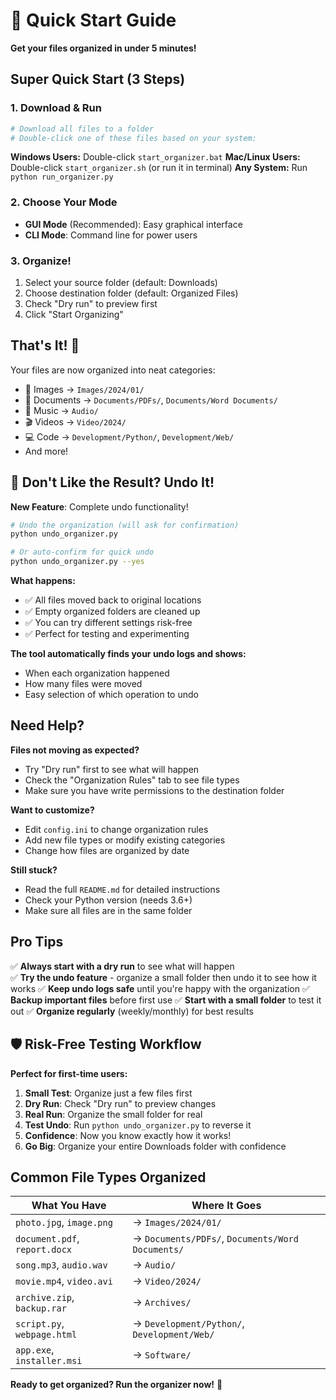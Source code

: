 # 🚀 Quick Start Guide

**Get your files organized in under 5 minutes!**

## Super Quick Start (3 Steps)

### 1. Download & Run
```bash
# Download all files to a folder
# Double-click one of these files based on your system:
```

**Windows Users:** Double-click `start_organizer.bat`
**Mac/Linux Users:** Double-click `start_organizer.sh` (or run it in terminal)
**Any System:** Run `python run_organizer.py`

### 2. Choose Your Mode
- **GUI Mode** (Recommended): Easy graphical interface
- **CLI Mode**: Command line for power users

### 3. Organize!
1. Select your source folder (default: Downloads)
2. Choose destination folder (default: Organized Files)
3. Check "Dry run" to preview first
4. Click "Start Organizing"

## That's It! 🎉

Your files are now organized into neat categories:
- 📸 Images → `Images/2024/01/`
- 📄 Documents → `Documents/PDFs/`, `Documents/Word Documents/`
- 🎵 Music → `Audio/`
- 🎬 Videos → `Video/2024/`
- 💻 Code → `Development/Python/`, `Development/Web/`
- And more!

## 🔄 Don't Like the Result? Undo It!

**New Feature**: Complete undo functionality!

```bash
# Undo the organization (will ask for confirmation)
python undo_organizer.py

# Or auto-confirm for quick undo
python undo_organizer.py --yes
```

**What happens:**
- ✅ All files moved back to original locations
- ✅ Empty organized folders are cleaned up  
- ✅ You can try different settings risk-free
- ✅ Perfect for testing and experimenting

**The tool automatically finds your undo logs and shows:**
- When each organization happened
- How many files were moved
- Easy selection of which operation to undo

## Need Help?

**Files not moving as expected?**
- Try "Dry run" first to see what will happen
- Check the "Organization Rules" tab to see file types
- Make sure you have write permissions to the destination folder

**Want to customize?**
- Edit `config.ini` to change organization rules
- Add new file types or modify existing categories
- Change how files are organized by date

**Still stuck?**
- Read the full `README.md` for detailed instructions
- Check your Python version (needs 3.6+)
- Make sure all files are in the same folder

## Pro Tips

✅ **Always start with a dry run** to see what will happen  
✅ **Try the undo feature** - organize a small folder then undo it to see how it works
✅ **Keep undo logs safe** until you're happy with the organization
✅ **Backup important files** before first use
✅ **Start with a small folder** to test it out
✅ **Organize regularly** (weekly/monthly) for best results

## 🛡️ Risk-Free Testing Workflow

**Perfect for first-time users:**

1. **Small Test**: Organize just a few files first
2. **Dry Run**: Check "Dry run" to preview changes
3. **Real Run**: Organize the small folder for real
4. **Test Undo**: Run `python undo_organizer.py` to reverse it
5. **Confidence**: Now you know exactly how it works!
6. **Go Big**: Organize your entire Downloads folder with confidence

## Common File Types Organized

| What You Have | Where It Goes |
|---------------|---------------|
| `photo.jpg`, `image.png` | → `Images/2024/01/` |
| `document.pdf`, `report.docx` | → `Documents/PDFs/`, `Documents/Word Documents/` |
| `song.mp3`, `audio.wav` | → `Audio/` |
| `movie.mp4`, `video.avi` | → `Video/2024/` |
| `archive.zip`, `backup.rar` | → `Archives/` |
| `script.py`, `webpage.html` | → `Development/Python/`, `Development/Web/` |
| `app.exe`, `installer.msi` | → `Software/` |

**Ready to get organized? Run the organizer now!** 🚀 